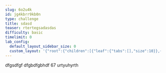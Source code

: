 ```yaml
---
slug: 6o2u4k
id: jg4kbrr9kb0n
type: challenge
title: sdasd
teaser: rtertegsadasdas
difficulty: basic
timelimit: 0
lab_config:
  default_layout_sidebar_size: 0
  custom_layout: '{"root":{"children":[{"leaf":{"tabs":[],"size":10}},{"leaf":{"tabs":["assignment"],"activeTabId":"assignment","size":88}}],"orientation":"Horizontal"}}'
---
```


dfgsdfgf
dfgbdfgbhdf
67 urtyuhyrth
